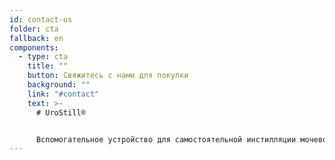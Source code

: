 ```yaml
---
id: contact-us
folder: cta
fallback: en
components:
  - type: cta
    title: ""
    button: Свяжитесь с нами для покупки
    background: ""
    link: "#contact"
    text: >-
      # UroStill®


      Вспомогательное устройство для самостоятельной инстилляции мочевого пузыря. Разработан, в первую очередь, для пациентов женского пола с Интерстициальным Циститом/Синдромом Болезненного мочевого пузыря (ИЦ/СБМП). UroStill® также включает в себя UroDapter®
---
```

